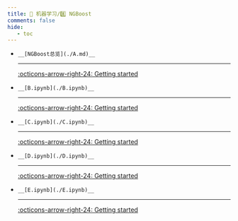 ```yaml
---
title: 👺 机器学习/8️⃣ NGBoost
comments: false
hide:
   - toc
---
```


<div class="grid cards index-info" markdown>

-     __[NGBoost总览](./A.md)__

	---

	

	

	[:octicons-arrow-right-24: Getting started](./A.md)

-     __[B.ipynb](./B.ipynb)__

	---

	

	

	[:octicons-arrow-right-24: Getting started](./B.ipynb)

-     __[C.ipynb](./C.ipynb)__

	---

	

	

	[:octicons-arrow-right-24: Getting started](./C.ipynb)

-     __[D.ipynb](./D.ipynb)__

	---

	

	

	[:octicons-arrow-right-24: Getting started](./D.ipynb)

-     __[E.ipynb](./E.ipynb)__

	---

	

	

	[:octicons-arrow-right-24: Getting started](./E.ipynb)

</div>